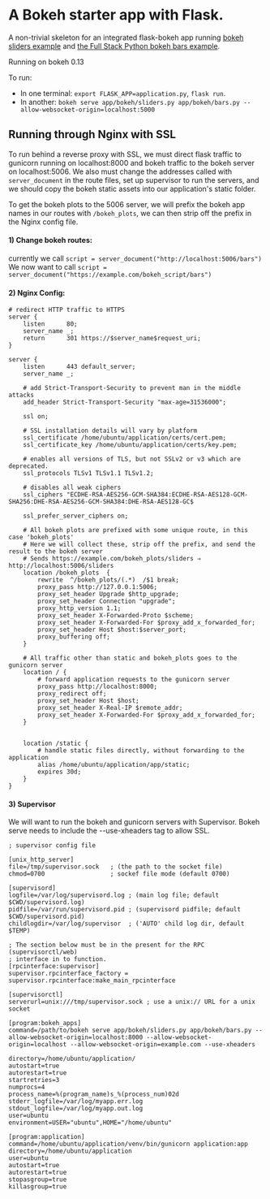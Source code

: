 # A Bokeh starter app with Flask.


A non-trivial skeleton for an integrated flask-bokeh app running [bokeh sliders example](https://github.com/bokeh/bokeh/blob/master/examples/app/sliders.py) and [the Full Stack Python bokeh bars example](https://www.fullstackpython.com/blog/responsive-bar-charts-bokeh-flask-python-3.html).

Running on bokeh 0.13

To run:
* In one terminal:  `export FLASK_APP=application.py`, `flask run`.
* In another: `bokeh serve app/bokeh/sliders.py app/bokeh/bars.py --allow-websocket-origin=localhost:5000`



## Running through Nginx with SSL

To run behind a reverse proxy with SSL, we must direct flask traffic to gunicorn running on localhost:8000 and bokeh traffic to the bokeh server on localhost:5006. We also must change the addresses called with `server_document` in the route files, set up supervisor to run the servers, and we should copy the bokeh static assets into our application's static folder.

To get the bokeh plots to the 5006 server, we will prefix the bokeh app names in our routes with `/bokeh_plots`, we can then strip off the prefix in the Nginx config file.

#### 1) Change bokeh routes:
currently we call
`script = server_document("http://localhost:5006/bars")`
We now want to call
`script = server_document("https://example.com/bokeh_script/bars")`

#### 2) Nginx Config:
```
# redirect HTTP traffic to HTTPS
server {
    listen      80;
    server_name _;
    return      301 https://$server_name$request_uri;
}

server {
    listen      443 default_server;
    server_name _;

    # add Strict-Transport-Security to prevent man in the middle attacks
    add_header Strict-Transport-Security "max-age=31536000";

    ssl on;

    # SSL installation details will vary by platform
    ssl_certificate /home/ubuntu/application/certs/cert.pem;
    ssl_certificate_key /home/ubuntu/application/certs/key.pem;

    # enables all versions of TLS, but not SSLv2 or v3 which are deprecated.
    ssl_protocols TLSv1 TLSv1.1 TLSv1.2;

    # disables all weak ciphers
    ssl_ciphers "ECDHE-RSA-AES256-GCM-SHA384:ECDHE-RSA-AES128-GCM-SHA256:DHE-RSA-AES256-GCM-SHA384:DHE-RSA-AES128-GC$

    ssl_prefer_server_ciphers on;

    # All bokeh plots are prefixed with some unique route, in this case 'bokeh_plots'
    # Here we will collect these, strip off the prefix, and send the result to the bokeh server
    # Sends https://example.com/bokeh_plots/sliders ⇒ http://localhost:5006/sliders
    location /bokeh_plots  {
        rewrite  ^/bokeh_plots/(.*)  /$1 break;
        proxy_pass http://127.0.0.1:5006;
        proxy_set_header Upgrade $http_upgrade;
        proxy_set_header Connection "upgrade";
        proxy_http_version 1.1;
        proxy_set_header X-Forwarded-Proto $scheme;
        proxy_set_header X-Forwarded-For $proxy_add_x_forwarded_for;
        proxy_set_header Host $host:$server_port;
        proxy_buffering off;
    }

    # All traffic other than static and bokeh_plots goes to the gunicorn server
    location / {
        # forward application requests to the gunicorn server
        proxy_pass http://localhost:8000;
        proxy_redirect off;
        proxy_set_header Host $host;
        proxy_set_header X-Real-IP $remote_addr;
        proxy_set_header X-Forwarded-For $proxy_add_x_forwarded_for;
    }


    location /static {
        # handle static files directly, without forwarding to the application
        alias /home/ubuntu/application/app/static;
        expires 30d;
    }
}
```

#### 3) Supervisor
We will want to run the bokeh and gunicorn servers with Supervisor. Bokeh serve needs to include the --use-xheaders tag to allow SSL.
```
; supervisor config file

[unix_http_server]
file=/tmp/supervisor.sock   ; (the path to the socket file)
chmod=0700                  ; sockef file mode (default 0700)

[supervisord]
logfile=/var/log/supervisord.log ; (main log file; default $CWD/supervisord.log)
pidfile=/var/run/supervisord.pid ; (supervisord pidfile; default $CWD/supervisord.pid)
childlogdir=/var/log/supervisor  ; ('AUTO' child log dir, default $TEMP)

; The section below must be in the present for the RPC (supervisorctl/web)
; interface in to function.
[rpcinterface:supervisor]
supervisor.rpcinterface_factory = supervisor.rpcinterface:make_main_rpcinterface

[supervisorctl]
serverurl=unix:///tmp/supervisor.sock ; use a unix:// URL for a unix socket

[program:bokeh_apps]
command=/path/to/bokeh serve app/bokeh/sliders.py app/bokeh/bars.py --allow-websocket-origin=localhost:8000 --allow-websocket-origin=localhost --allow-websocket-origin=example.com --use-xheaders

directory=/home/ubuntu/application/
autostart=true
autorestart=true
startretries=3
numprocs=4
process_name=%(program_name)s_%(process_num)02d
stderr_logfile=/var/log/myapp.err.log
stdout_logfile=/var/log/myapp.out.log
user=ubuntu
environment=USER="ubuntu",HOME="/home/ubuntu"

[program:application]
command=/home/ubuntu/application/venv/bin/gunicorn application:app
directory=/home/ubuntu/application
user=ubuntu
autostart=true
autorestart=true
stopasgroup=true
killasgroup=true
```
